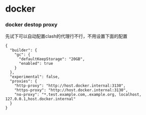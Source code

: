 # docker

### docker destop proxy

先试下可以自动配置clash的代理行不行，不用设置下面的配置
```
{
  "builder": {
    "gc": {
      "defaultKeepStorage": "20GB",
      "enabled": true
    }
  },
  "experimental": false,
  "proxies": {
    "http-proxy": "http://host.docker.internal:3130",
    "https-proxy": "http://host.docker.internal:3130",
    "no-proxy": "*.test.example.com,.example.org, localhost, 127.0.0.1,host.docker.internal"
  }
}
```